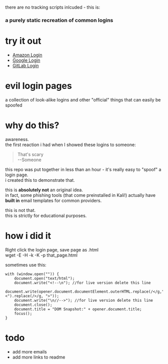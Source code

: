 there are no tracking scripts inlcuded - this is:  
### a purely static recreation of common logins

# try it out
- [Amazon Login](https://robertegj.github.io/evil-login-pages/Amazon/login.html)
- [Google Login](https://robertegj.github.io/evil-login-pages/Google/login.html)
- [GitLab Login](https://robertegj.github.io/evil-login-pages/Gitlab/login.html)

# evil login pages
a collection of look-alike logins and other "official" things that can easily be spoofed

# why do this?
awareness.  
the first reaction i had when I showed these logins to someone:  
> That's scary  
> --Someone

this repo was put together in less than an hour - it's really easy to "spoof" a login page.  
i created this to demonstrate that.  

this is **absolutely not** an original idea.  
in fact, some phishing tools (that come preinstalled in Kali!) actually have **built in** email templates for common providers.  

this is not that.  
this is strictly for educational purposes.  

# how i did it

Right click the login page, save page as .html  
wget -E -H -k -K -p that_page.html  


sometimes use this:
```
with (window.open("")) {
    document.open("text/html");
    document.write("<!--\n"); //for live version delete this line
    document.write(opener.document.documentElement.outerHTML.replace(/</g,"<").replace(/>/g, ">"));
    document.write("\n//-->"); //for live version delete this line
    document.close();
    document.title = "DOM Snapshot:" + opener.document.title;
    focus();
}
```
# todo
- add more emails
- add more links to readme
